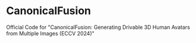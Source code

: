 # CanonicalFusion
Official Code for "CanonicalFusion: Generating Drivable 3D Human Avatars from Multiple Images (ECCV 2024)"
